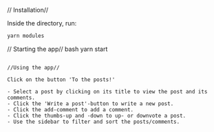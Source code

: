

// Installation//

Inside the directory, run:

```bash
yarn modules
```

// Starting the app//
bash
yarn start
```

//Using the app//

Click on the button 'To the posts!'

- Select a post by clicking on its title to view the post and its comments.
- Click the 'Write a post'-button to write a new post.
- Click the add-comment to add a comment.
- Click the thumbs-up and -down to up- or downvote a post.
- Use the sidebar to filter and sort the posts/comments.
